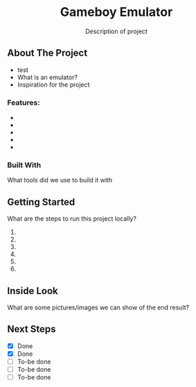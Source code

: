 <h1 align="center">Gameboy Emulator</h1>
<p align="center">Description of project</p>

<!-- ABOUT THE PROJECT -->

## About The Project

- test
- What is an emulator?
- Inspiration for the project

### Features:

-
-
-
-
-

### Built With

What tools did we use to build it with

<!-- GETTING STARTED -->

## Getting Started

What are the steps to run this project locally?

1.
2.
3.
4.
5.
6.

## Inside Look

What are some pictures/images we can show of the end result?

## Next Steps

- [x] Done
- [x] Done
- [ ] To-be done
- [ ] To-be done
- [ ] To-be done
